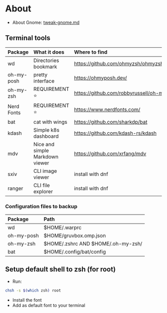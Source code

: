 # About

- About Gnome: [tweak-gnome.md](./tweak-gnome.md)


## Terminal tools

| Package | What it does | Where to find |
| :--- | :--- | :--- |
| wd | Directories bookmark | https://github.com/ohmyzsh/ohmyzsh/tree/master/plugins/wd |
| oh-my-posh | pretty interface | https://ohmyposh.dev/ |
| oh-my-zsh | REQUIREMENT ⭐ | https://github.com/robbyrussell/oh-my-zsh |
| Nerd Fonts|  REQUIREMENT ⭐ | https://www.nerdfonts.com/ |
| bat | cat with wings | https://github.com/sharkdp/bat |
| kdash | Simple k8s dashboard | https://github.com/kdash-rs/kdash |
| mdv | Nice and simple Markdown viewer | https://github.com/xrfang/mdv |
| sxiv | CLI image viewer | install with dnf |
| ranger | CLI file explorer | install with dnf |

### Configuration files to backup

| Package | Path |
| :--- | :--- |
| wd | $HOME/.warprc |
| oh-my-posh | $HOME/gruvbox.omp.json |
| oh-my-zsh | $HOME/.zshrc AND $HOME/.oh-my-zsh/ |
| bat | $HOME/.config/bat/config |

## Setup default shell to zsh (for root)
- Run:

```bash
chsh -s $(which zsh) root
```

- Install the font
- Add as default font to your terminal
